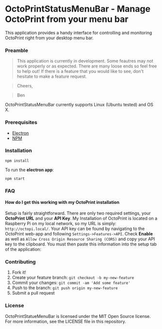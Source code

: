 # OctoPrintStatusMenuBar - Manage OctoPrint from your menu bar

This application provides a handy interface for controlling and monitoring OctoPrint right from your desktop menu bar. 

### Preamble

> This application is currently in development. Some feautres may not work properly or as expected. There are many loose ends so feel free to help out! If there is a feature that you would like to see, don't hesitate to make a feature request.

> Cheers,

> Ben

OctoPrintStatusMenuBar currently supports Linux (Ubuntu tested) and OS X.

### Prerequisites

 - [Electron](http://electron.atom.io/)
 - [NPM](https://www.npmjs.com/)

### Installation

    npm install

To run the **electron app**:

    npm start

### FAQ

#### How do I get this working with my OctoPrint installation

Setup is fairly straightforward. There are only two required settings, your **OctoPrint URL** and your **API Key**. My Installation of OctoPrint is located on a Raspberry Pi on my local network, so my URL is simply: `http://octopi.local/`. Your API key can be found by navigating to the OctoPrint web-app and following `Settings->Features->API`. Check **Enable** as well as `Allow Cross Origin Resource Sharing (CORS)` and copy your API key to the clipboard. You must then paste this information into the setup tab of the application:

### Contributing

1. Fork it!
2. Create your feature branch: `git checkout -b my-new-feature`
3. Commit your changes: `git commit -am 'Add some feature'`
4. Push to the branch: `git push origin my-new-feature`
5. Submit a pull request

### License
OctoPrintStatueMenuBar is licensed under the MIT Open Source license. For more information, see the LICENSE file in this repository.
